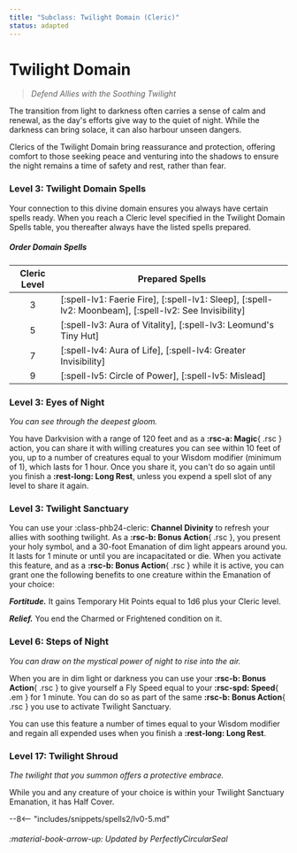 ```yaml
---
title: "Subclass: Twilight Domain (Cleric)"
status: adapted
---
```


<p style="display:none">
Defend Allies with the Soothing Twilight
</p>

# Twilight Domain

> *Defend Allies with the Soothing Twilight*

The transition from light to darkness often carries a sense of calm and renewal, as the day's efforts give way to the quiet of night. While the darkness can bring solace, it can also harbour unseen dangers.

Clerics of the Twilight Domain bring reassurance and protection, offering comfort to those seeking peace and venturing into the shadows to ensure the night remains a time of safety and rest, rather than fear.

### Level 3: Twilight Domain Spells

Your connection to this divine domain ensures you always have certain spells ready. When you reach a Cleric level specified in the Twilight Domain Spells table, you thereafter always have the listed spells prepared.

##### Order Domain Spells

| Cleric Level | Prepared Spells |
| :-: | --- |
| 3 | [:spell-lv1: Faerie Fire], [:spell-lv1: Sleep], [:spell-lv2: Moonbeam], [:spell-lv2: See Invisibility] |
| 5 | [:spell-lv3: Aura of Vitality], [:spell-lv3: Leomund's Tiny Hut] |
| 7 | [:spell-lv4: Aura of Life], [:spell-lv4: Greater Invisibility] |
| 9 | [:spell-lv5: Circle of Power], [:spell-lv5: Mislead] |

### Level 3: Eyes of Night

*You can see through the deepest gloom.* 

You have Darkvision with a range of 120 feet and as a **:rsc-a: Magic**{ .rsc } action, you can share it with willing creatures you can see within 10 feet of you, up to a number of creatures equal to your Wisdom modifier (minimum of 1), which lasts for 1 hour. Once you share it, you can't do so again until you finish a **:rest-long: Long Rest**, unless you expend a spell slot of any level to share it again.

### Level 3: Twilight Sanctuary

You can use your :class-phb24-cleric: **Channel Divinity** to refresh your allies with soothing twilight. As a **:rsc-b: Bonus Action**{ .rsc }, you present your holy symbol, and a 30-foot Emanation of dim light appears around you. It lasts for 1 minute or until you are incapacitated or die. When you activate this feature, and as a **:rsc-b: Bonus Action**{ .rsc } while it is active, you can grant one the following benefits to one creature within the Emanation of your choice:

***Fortitude.*** It gains Temporary Hit Points equal to 1d6 plus your Cleric level.

***Relief.*** You end the Charmed or Frightened condition on it.

### Level 6: Steps of Night

*You can draw on the mystical power of night to rise into the air.* 

When you are in dim light or darkness you can use your **:rsc-b: Bonus Action**{ .rsc } to give yourself a Fly Speed equal to your **:rsc-spd: Speed**{ .em } for 1 minute. You can do so as part of the same **:rsc-b: Bonus Action**{ .rsc } you use to activate Twilight Sanctuary.

You can use this feature a number of times equal to your Wisdom modifier and regain all expended uses when you finish a **:rest-long: Long Rest**.

### Level 17: Twilight Shroud

*The twilight that you summon offers a protective embrace.*

While you and any creature of your choice is within your Twilight Sanctuary Emanation, it has Half Cover.

--8<-- "includes/snippets/spells2/lv0-5.md"

###### :material-book-arrow-up: Updated by *PerfectlyCircularSeal* 